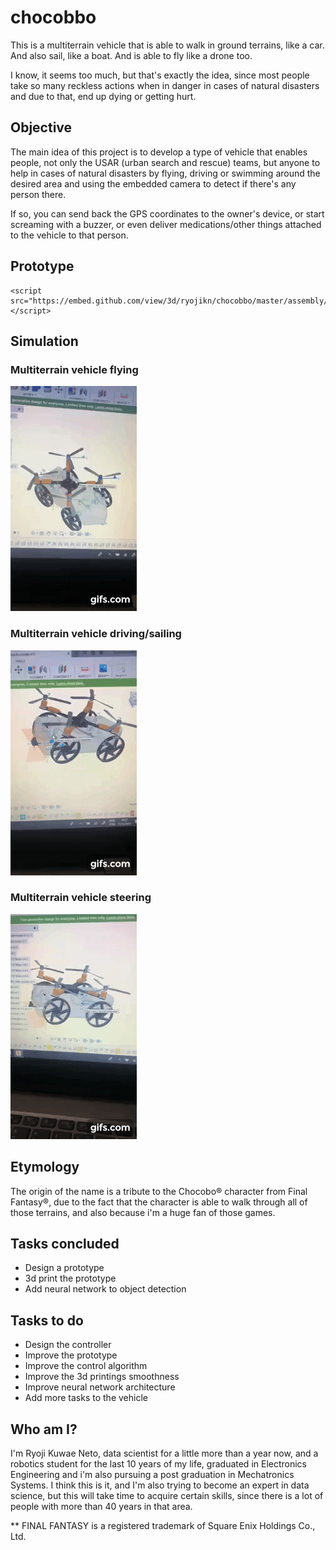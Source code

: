# chocobbo
This is a multiterrain vehicle that is able to walk in ground terrains, like a car.
And also sail, like a boat.
And is able to fly like a drone too.

I know, it seems too much, but that's exactly the idea, since most people take so many reckless actions when in danger in cases of natural disasters and due to that, end up dying or getting hurt.

## Objective
The main idea of this project is to develop a type of vehicle that enables people, not only the USAR (urban search and rescue) teams, but anyone to help in cases of natural disasters by flying, driving or swimming around the desired area and using the embedded camera to detect if there's any person there.

If so, you can send back the GPS coordinates to the owner's device, or start screaming with a buzzer, or even deliver medications/other things attached to the vehicle to that person.

## Prototype
```
<script src="https://embed.github.com/view/3d/ryojikn/chocobbo/master/assembly/car_assembly_v73.stl"></script>
```

## Simulation

### Multiterrain vehicle flying

[![Chocobbo flying](simulation/flying.gif)](https://youtu.be/zu3WHnNzGS8)

### Multiterrain vehicle driving/sailing
[![Chocobbo driving/sailing](simulation/driving_sailing.gif)](https://youtu.be/Y8J8skEob78)

### Multiterrain vehicle steering
[![Chocobbo steering](simulation/steering.gif)](https://youtu.be/toxAaYlSdhg)

## Etymology
The origin of the name is a tribute to the Chocobo® character from Final Fantasy®, due to the fact that the character is able to walk through all of those terrains, and also because i'm a huge fan of those games.

## Tasks concluded
- Design a prototype
- 3d print the prototype
- Add neural network to object detection

## Tasks to do
- Design the controller
- Improve the prototype
- Improve the control algorithm
- Improve the 3d printings smoothness
- Improve neural network architecture
- Add more tasks to the vehicle

## Who am I?
I'm Ryoji Kuwae Neto, data scientist for a little more than a year now, and a robotics student for the last 10 years of my life, graduated in Electronics Engineering and i'm also pursuing a post graduation in Mechatronics Systems. I think this is it, and I'm also trying to become an expert in data science, but this will take time to acquire certain skills, since there is a lot of people with more than 40 years in that area.

** FINAL FANTASY is a registered trademark of Square Enix Holdings Co., Ltd.
